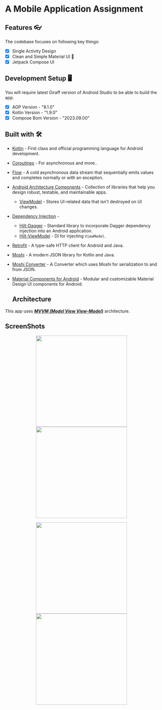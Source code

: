 
# A Mobile Application Assignment

## Features  👓

The codebase focuses on following key things:

- [x] Single Activity Design
- [x] Clean and Simple Material UI 🎨
- [x] Jetpack Compose UI

## Development Setup 🖥

You will require latest Giraff version of Android Studio to be able to build the app.
- [x] AGP Version - "8.1.0"
- [x] Kotlin Version - "1.9.0"
- [x] Compose Bom Version - "2023.09.00"

## Built with 🛠

- [Kotlin](https://kotlinlang.org/) - First class and official programming language for Android development.
- [Coroutines](https://kotlinlang.org/docs/reference/coroutines-overview.html) - For asynchronous and more..
- [Flow](https://kotlin.github.io/kotlinx.coroutines/kotlinx-coroutines-core/kotlinx.coroutines.flow/-flow/) - A cold asynchronous data stream that sequentially emits values and completes normally or with an exception.
- [Android Architecture Components](https://developer.android.com/topic/libraries/architecture) - Collection of libraries that help you design robust, testable, and maintainable apps.
  - [ViewModel](https://developer.android.com/topic/libraries/architecture/viewmodel) - Stores UI-related data that isn't destroyed on UI changes. 
- [Dependency Injection](https://developer.android.com/training/dependency-injection) - 
  - [Hilt-Dagger](https://dagger.dev/hilt/) - Standard library to incorporate Dagger dependency injection into an Android application.
  - [Hilt-ViewModel](https://developer.android.com/training/dependency-injection/hilt-jetpack) - DI for injecting `ViewModel`.
- [Retrofit](https://square.github.io/retrofit/) - A type-safe HTTP client for Android and Java.
- [Moshi](https://github.com/square/moshi) - A modern JSON library for Kotlin and Java.
- [Moshi Converter](https://github.com/square/retrofit/tree/master/retrofit-converters/moshi) - A Converter which uses Moshi for serialization to and from JSON.
- [Material Components for Android](https://github.com/material-components/material-components-android) - Modular and customizable Material Design UI components for Android.

  ## Architecture

This app uses [_**MVVM (Model View View-Model)**_](https://developer.android.com/jetpack/docs/guide#recommended-app-arch) architecture.

  ## ScreenShots

  <p align = "center" >
    <img src = "https://ik.imagekit.io/b1tyxyuh2/Assignments/Screenshot%202023-09-21%20at%204.22.10%20PM_Xl-PYsdsC.png?updatedAt=1695293696825" height = "300px"/>
    <img src = "https://ik.imagekit.io/b1tyxyuh2/Assignments/Screenshot%202023-09-21%20at%204.22.39%20PM_56wuVsnh2A.png?updatedAt=1695293696978" height = "300px"/>
  </p>
   <p align = "center" >
    <img src = "https://ik.imagekit.io/b1tyxyuh2/Assignments/Screenshot%202023-09-21%20at%204.22.53%20PM_dZILUmf2I.png?updatedAt=1695293697051" height = "300px"/>
    <img src = "https://ik.imagekit.io/b1tyxyuh2/Assignments/Screenshot%202023-09-21%20at%204.22.28%20PM_FXjCQPpKRL.png?updatedAt=1695293697046" height = "300px"/>
  </p>

